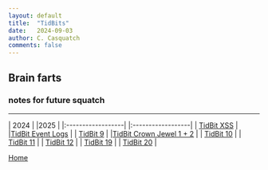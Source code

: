```yaml
---
layout: default
title:  "TidBits"
date:   2024-09-03
author: C. Casquatch
comments: false
---
```


## Brain farts
### notes for future squatch

***


| 2024              |                                              |2025               |
|:------------------|                                              |:------------------|
| [TidBit XSS](_posts/TidBits/2024-09-03-TidBit-XSS.markdown) |    |[TidBit Event Logs](_posts/TidBits/2025-05-16-EventLogs.md) |
| [TidBit 9](_posts/TidBits/2024-09-03-TidBit-9.markdown) |        |[TidBit Crown Jewel 1 + 2](_posts/TidBits/2025-05-16-TBCJ12.md) |
| [TidBit 10](_posts/TidBits/2024-09-03-TidBit-10.markdown) |
| [TidBit 11](_posts/TidBits/2024-09-03-TidBit-11.markdown) |
| [TidBit 12](_posts/TidBits/2024-09-03-TidBit-12.markdown) |
| [TidBit 19](_posts/TidBits/2024-09-03-TidBit-19.markdown) |
| [TidBit 20](_posts/TidBits/2024-09-03-TidBit-20.markdown) |


[Home](./index.md)

